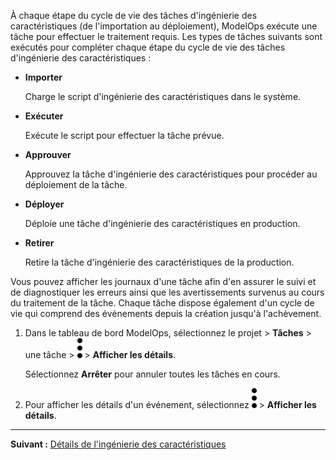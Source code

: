 À chaque étape du cycle de vie des tâches d'ingénierie des caractéristiques (de l'importation au déploiement), ModelOps exécute une tâche pour effectuer le traitement requis. Les types de tâches suivants sont exécutés pour compléter chaque étape du cycle de vie des tâches d'ingénierie des caractéristiques :

-   **Importer**

    Charge le script d'ingénierie des caractéristiques dans le système.


-   **Exécuter**

    Exécute le script pour effectuer la tâche prévue.


-   **Approuver**

    Approuvez la tâche d'ingénierie des caractéristiques pour procéder au déploiement de la tâche.


-   **Déployer**

    Déploie une tâche d'ingénierie des caractéristiques en production.


-   **Retirer**

    Retire la tâche d'ingénierie des caractéristiques de la production.


Vous pouvez afficher les journaux d'une tâche afin d'en assurer le suivi et de diagnostiquer les erreurs ainsi que les avertissements survenus au cours du traitement de la tâche. Chaque tâche dispose également d'un cycle de vie qui comprend des événements depuis la création jusqu'à l'achèvement.

1.  Dans le tableau de bord ModelOps, sélectionnez le projet > **Tâches** > une tâche > ![kebab menu](Images/zsz1597101912145.svg) > **Afficher les détails**.

    Sélectionnez **Arrêter** pour annuler toutes les tâches en cours.


1.  Pour afficher les détails d'un événement, sélectionnez ![kebab menu](Images/kxu1689287376217.svg) > **Afficher les détails**.


---

**Suivant :** [Détails de l'ingénierie des caractéristiques](zyw1732657344552.md)

